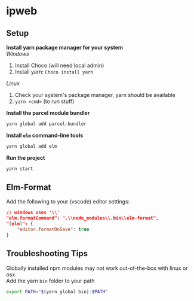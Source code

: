 # ipweb


## Setup
**Install yarn package manager for your system**  
_Windows_  
1. Install Choco (will need local admin)
2. Install yarn: `Choco install yarn`

_Linux_  
1. Check your system's package manager, yarn should be available
2. `yarn <cmd>` (to run stuff)

**Install the parcel module bundler**  
```bash
yarn global add parcel-bundler
```  

**Install `elm` command-line tools**  
```bash
yarn global add elm
```  

**Run the project**
```bash
yarn start
```  

## Elm-Format
Add the following to your (vscode) editor settings:  
```json
// windows uses '\\'
"elm.formatCommand": ".\\node_modules\\.bin\\elm-format",
"[elm]": {
    "editor.formatOnSave": true
}
```

## Troubleshooting Tips
Globally installed npm modules may not work out-of-the-box with linux or osx.  
Add the yarn `bin` folder to your path  
```bash
export PATH="$(yarn global bin):$PATH"
```
